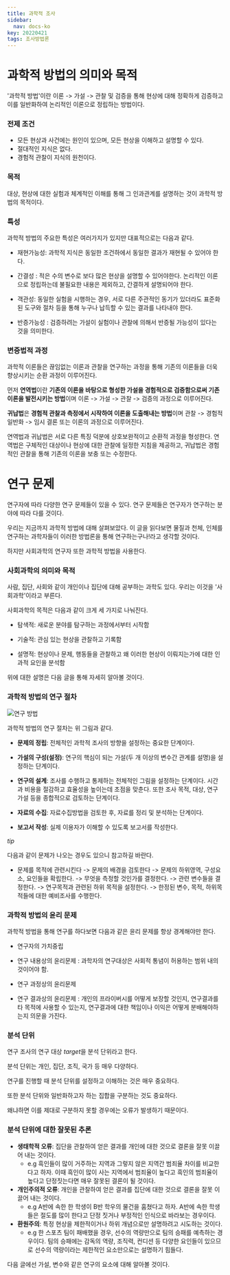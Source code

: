 ```yaml
---
title: 과학적 조사
sidebar:
  nav: docs-ko
key: 20220421
tags: 조사방법론
---
```


# 과학적 방법의 의미와 목적
'과학적 방법'이란 이론 -> 가설 -> 관찰 및 검증을 통해 현상에 대해 정확하게 검증하고 이를 일반화하여 논리적인 이론으로 정립하는 방법이다.

### 전제 조건

- 모든 현상과 사건에는 원인이 있으며, 모든 현상을 이해하고 설명할 수 있다.
- 절대적인 지식은 없다.
- 경험적 관찰이 지식의 원천이다.


### 목적
대상, 현상에 대한 실험과 체계적인 이해를 통해 그 인과관계를 설명하는 것이 과학적 방법의 목적이다.

### 특성
과학적 방법의 주요한 특성은 여러가지가 있지만 대표적으로는 다음과 같다.

- 재현가능성: 과학적 지식은 동일한 조건하에서 동일한 결과가 재현될 수 있어야 한다.

- 간결성 : 적은 수의 변수로 보다 많은 현상을 설명할 수 있어야한다. 논리적인 이론으로 정립하는데 불필요한 내용은 제외하고, 간결하게 설명되어야 한다.

- 객관성: 동일한 실험을 시행하는 경우, 서로 다른 주관적인 동기가 있더라도 표준화된 도구와 절차 등을 통해 누구나 납득할 수 있는 결과를 나타내야 한다.

- 반증가능성 : 검증하려는 가설이 실험이나 관찰에 의해서 반증될 가능성이 있다는 것을 의미한다.

### 변증법적 과정
과학적 이론들은 끊임없는 이론과 관찰을 연구하는 과정을 통해 기존의 이론들을 더욱 향상시키는 순환 과정이 이루어진다. 


먼저 <b>연역법</b>이란 <b>기존의 이론을 바탕으로 형성한 가설을 경험적으로 검증함으로써 기존 이론을 발전시키는 방법</b>이며 이론 -> 가설 -> 관찰 -> 검증의 과정으로 이루어진다.

<b>귀납법</b>은 <b>경험적 관찰과 측정에서 시작하여 이론을 도출해내는 방법</b>이며 관찰 -> 경험적 일반화 -> 임시 결론 또는 이론의 과정으로 이루어진다.

연역법과 귀납법은 서로 다른 특징 덕분에 상호보완적이고 순환적 과정을 형성한다. 연역법은 구체적인 대상이나 현상에 대한 관찰에 일정한 지침을 제공하고, 귀납법은 경험적인 관찰을 통해 기존의 이론을 보충 또는 수정한다.


# 연구 문제
연구자에 따라 다양한 연구 문제들이 있을 수 있다. 연구 문제들은 연구자가 연구하는 분야에 따라 다를 것이다.

우리는 지금까지 과학적 방법에 대해 살펴보았다. 이 글을 읽다보면 물질과 천체, 인체를 연구하는 과학자들이 이러한 방법론을 통해 연구하는구나!라고 생각할 것이다.

하지만 사회과학의 연구자 또한 과학적 방법을 사용한다.

### 사회과학의 의미와 목적
사람, 집단, 사회와 같이 개인이나 집단에 대해 공부하는 과학도 있다. 우리는 이것을 '사회과학'이라고 부른다.

사회과학의 목적은 다음과 같이 크게 세 가지로 나눠진다.

- 탐색적: 새로운 분야를 탐구하는 과정에서부터 시작함

- 기술적: 관심 있는 현상을 관찰하고 기록함

- 설명적: 현상이나 문제, 행동들을 관찰하고 왜 이러한 현상이 이뤄지는가에 대한 인과적 요인을 분석함

위에 대한 설명은 다음 글을 통해 자세히 알아볼 것이다.

### 과학적 방법의 연구 절차
![연구 방법](https://user-images.githubusercontent.com/72376781/164411836-a526a33f-af26-4aa0-a265-c3225c4e05c2.png)

과학적 방법의 연구 절차는 위 그림과 같다.

- <b>문제의 정립</b>: 전체적인 과학적 조사의 방향을 설정하는 중요한 단계이다.

- <b>가설의 구성(설정)</b>: 연구의 핵심이 되는 가설(두 개 이상의 변수간 관계를 설명)을 설정하는 단계이다.

- <b>연구의 설계</b>: 조사를 수행하고 통제하는 전체적인 그림을 설정하는 단계이다. 시간과 비용을 절감하고 효율성을 높이는데 초점을 맞춘다. 또한 조사 목적, 대상, 연구 가설 등을 종합적으로 검토하는 단계이다. 
- <b>자료의 수집</b>: 자료수집방법을 검토한 후, 자료를 정리 및 분석하는 단계이다.
- <b>보고서 작성</b>: 실제 이용자가 이해할 수 있도록 보고서를 작성한다.

*tip* 

다음과 같이 문제가 나오는 경우도 있으니 참고하길 바란다.
- 문제를 목적에 관련시킨다 -> 문제의 배경을 검토한다 -> 문제의 하위영역, 구성요소, 요인들을 확립한다. -> 무엇을 측정할 것인가를 결정한다. -> 관련 변수들을 결정한다. -> 연구목적과 관련된 하위 목적을 설정한다. -> 한정된 변수, 목적, 하위목적들에 대한 예비조사를 수행한다.

### 과학적 방법의 윤리 문제
과학적 방법을 통해 연구를 하다보면 다음과 같은 윤리 문제를 항상 경계해야만 한다.

- 연구자의 가치중립

- 연구 내용상의 윤리문제 : 과학자의 연구대상은 사회적 통념이 허용하는 범위 내의 것이어야 함.

- 연구 과정상의 윤리문제

- 연구 결과상의 윤리문제 : 개인의 프라이버시를 어떻게 보장할 것인지, 연구결과를 타 목적에 사용할 수 있는지, 연구결과에 대한 책임이나 이익은 어떻게 분배해야하는지 의문을 가진다.

### 분석 단위
연구 조사의 연구 대상 *target*을 분석 단위라고 한다.

분석 단위는 개인, 집단, 조직, 국가 등 매우 다양하다.

연구를 진행할 때 분석 단위를 설정하고 이해하는 것은 매우 중요하다.

또한 분석 단위와 일반화하고자 하는 집합을 구분하는 것도 중요하다. 

왜냐하면 이를 제대로 구분하지 못할 경우에는 오류가 발생하기 때문이다.

### 분석 단위에 대한 잘못된 추론
* <b>생태학적 오류</b>: 집단을 관찰하여 얻은 결과를 개인에 대한 것으로 결론을 잘못 이끌어 내는 것이다. 
  * e.g 흑인들이 많이 거주하는 지역과 그렇지 않은 지역간 범죄율 차이를 비교한다고 하자. 이때 흑인이 많이 사는 지역에서 범죄율이 높다고 흑인의 범죄율이 높다고 단정짓는다면 매우 잘못된 결론이 될 것이다.
* <b>개인주의적 오류</b>: 개인을 관찰하여 얻은 결과를 집단에 대한 것으로 결론을 잘못 이끌어 내는 것이다.
  * e.g A반에 속한 한 학생이 B반 학우의 물건을 훔쳤다고 하자. A반에 속한 학생들은 절도를 많이 한다고 단정 짓거나 부정적인 인식으로 바라보는 경우이다. 
* <b>환원주의</b>: 특정 현상을 제한적이거나 하위 개념으로만 설명하려고 시도하는 것이다.
  * e.g 한 스포츠 팀이 패배했을 경우, 선수의 역량만으로 팀의 승패를 예측하는 경우이다. 팀의 승패에는 감독의 역량, 조직력, 컨디션 등 다양한 요인들이 있으므로 선수의 역량이라는 제한적인 요소만으로는 설명하기 힘들다.

다음 글에선 가설, 변수와 같은 연구의 요소에 대해 알아볼 것이다.
